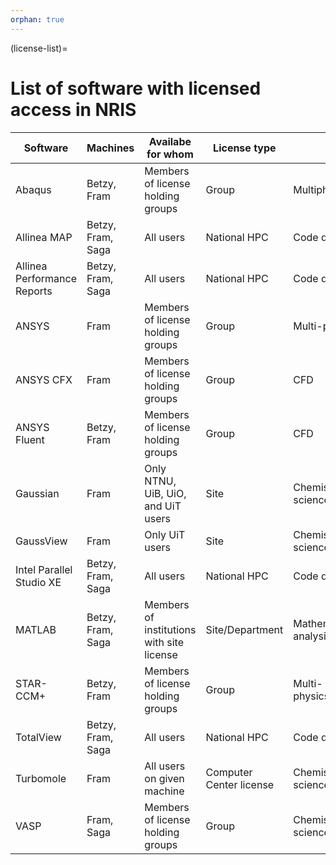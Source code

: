 ```yaml
---
orphan: true
---
```


(license-list)=

# List of software with licensed access in NRIS

| Software                    | Machines          | Availabe for whom                         | License type            | Field                      | Source of funding   |
|-----------------------------|-------------------|-------------------------------------------|-------------------------|----------------------------|---------------------|
| Abaqus                      | Betzy, Fram       | Members of license holding groups         | Group                   | Multiphysics/FEA           | Users               |
| Allinea MAP                 | Betzy, Fram, Saga | All users                                 | National HPC            | Code development           | National/Sigma2     |
| Allinea Performance Reports | Betzy, Fram, Saga | All users                                 | National HPC            | Code development           | National/Sigma2     |
| ANSYS                       | Fram              | Members of license holding groups         | Group                   | Multi-physics              | Users               |
| ANSYS CFX                   | Fram              | Members of license holding groups         | Group                   | CFD                        | Users               |
| ANSYS Fluent                | Betzy, Fram       | Members of license holding groups         | Group                   | CFD                        | Users               |
| Gaussian                    | Fram              | Only NTNU, UiB, UiO, and UiT users        | Site                    | Chemistry/Material science | NTNU, UiB, UiO, UiT |
| GaussView                   | Fram              | Only UiT users                            | Site                    | Chemistry/Material science | NTNU, UiB, UiO, UiT |
| Intel Parallel Studio XE    | Betzy, Fram, Saga | All users                                 | National HPC            | Code development           | National/Sigma2     |
| MATLAB                      | Betzy, Fram, Saga | Members of institutions with site license | Site/Department         | Mathematics/Data analysis  | Users               |
| STAR-CCM+                   | Betzy, Fram       | Members of license holding groups         | Group                   | Multi-physics/CFD          | Users               |
| TotalView                   | Betzy, Fram, Saga | All users                                 | National HPC            | Code development           | National/Sigma2     |
| Turbomole                   | Fram              | All users on given machine                | Computer Center license | Chemistry/Material science | National/Sigma2     |
| VASP                        | Fram, Saga        | Members of license holding groups         | Group                   | Chemistry/Material science | Users               |
